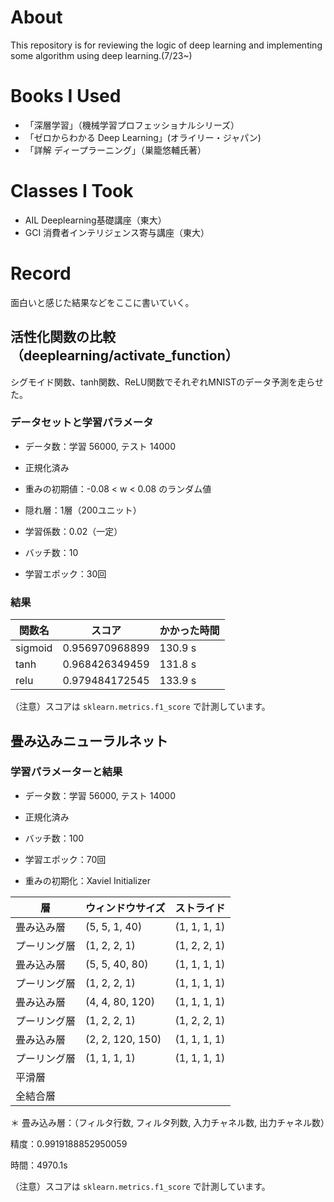 # About

This repository is for reviewing the logic of deep learning and implementing some algorithm using deep learning.(7/23~)

# Books I Used

- 「深層学習」（機械学習プロフェッショナルシリーズ）
- 「ゼロからわかる Deep Learning」(オライリー・ジャパン)
- 「詳解 ディープラーニング」（巣籠悠輔氏著）

# Classes I Took

- AIL Deeplearning基礎講座（東大）
- GCI 消費者インテリジェンス寄与講座（東大）

# Record

面白いと感じた結果などをここに書いていく。


## 活性化関数の比較（deeplearning/activate_function）

シグモイド関数、tanh関数、ReLU関数でそれぞれMNISTのデータ予測を走らせた。

### データセットと学習パラメータ

- データ数：学習 56000, テスト 14000
- 正規化済み

- 重みの初期値：-0.08 < w < 0.08 のランダム値
- 隠れ層：1層（200ユニット）
- 学習係数：0.02（一定）
- バッチ数：10
- 学習エポック：30回

### 結果

| 関数名 | スコア | かかった時間|
| --- | --- | --- |
| sigmoid | 0.956970968899 | 130.9 s |
| tanh | 0.968426349459 | 131.8 s |
| relu | 0.979484172545 | 133.9 s |

（注意）スコアは `sklearn.metrics.f1_score` で計測しています。


## 畳み込みニューラルネット

### 学習パラメーターと結果

- データ数：学習 56000, テスト 14000
- 正規化済み

- バッチ数：100
- 学習エポック：70回
- 重みの初期化：Xaviel Initializer

| 層 | ウィンドウサイズ | ストライド |
| --- | --- | --- |
| 畳み込み層 | (5, 5, 1, 40) | (1, 1, 1, 1) |
| プーリング層 | (1, 2, 2, 1) | (1, 2, 2, 1) |
| 畳み込み層 | (5, 5, 40, 80) | (1, 1, 1, 1) |
| プーリング層 | (1, 2, 2, 1) | (1, 1, 1, 1) |
| 畳み込み層 | (4, 4, 80, 120) | (1, 1, 1, 1) |
| プーリング層 | (1, 2, 2, 1) | (1, 2, 2, 1) |
| 畳み込み層 | (2, 2, 120, 150) | (1, 1, 1, 1) |
| プーリング層 | (1, 1, 1, 1) | (1, 1, 1, 1) |
| 平滑層 | | |
| 全結合層 | | |

＊ 畳み込み層：（フィルタ行数, フィルタ列数, 入力チャネル数, 出力チャネル数）


精度：0.9919188852950059

時間：4970.1s


（注意）スコアは `sklearn.metrics.f1_score` で計測しています。
